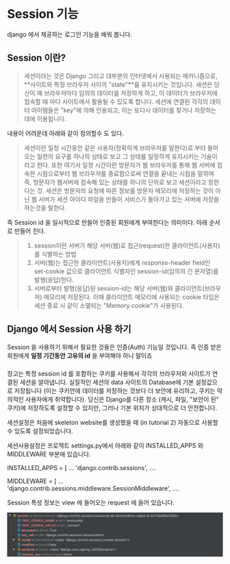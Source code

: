 # Session 기능

django 에서 제공하는 로그인 기능을 배워 봅니다. 

## Session 이란? 
> 세션이라는 것은 Django 그리고 대부분의 인터넷에서 사용되는 메카니즘으로, **사이트와 특정 브라우저 사이의 "state"**를 유지시키는 것입니다. 
세션은 당신이 매 브라우저마다 임의의 데이터를 저장하게 하고, 이 데이터가 브라우저에 접속할 때 마다 사이트에서 활용될 수 있도록 합니다. 
세션에 연결된 각각의 데이터 아이템들은 "key"에 의해 인용되고, 이는 또다시 데이터를 찾거나 저장하는 데에 이용됩니다.

내용이 어려운데 아래와 같이 정의할수 도 있다. 

> 세션이란 일정 시간동안 같은 사용자(정확하게 브라우저를 말한다)로 부터 들어오는
일련의 요구를 하나의 상태로 보고 그 상태를 일정하게 유지시키는 기술이라고 한다.
또한 여기서 일정 시간이란 방문자가 웹 브라우저를 통해 웹 서버에 접속한 시점으로부터 웹 브라우저를 종료함으로써 연결을 끝내는 시점을 말하며
즉, 방문자가 웹서버에 접속해 있는 상태를 하나의 단위로 보고 세션이라고 칭한다는 것.
> 세션은 방문자의 요청에 따른 정보를 방문자 메모리에 저장하는 것이 아닌 웹 서버가 세션 아이디 파일을 만들어 서비스가 돌아가고 있는 서버에 저장을 하는것을 말한다.

즉 Session id 을 일시적으로 만들어 인증된 회원에게 부여한다는 의미이다.
아래 순서로 만들어 진다.  

> 1) session이란 서버가 해당 서버(웹)로 접근(request)한 클라이언트(사용자)를 식별하는 방법
> 2) 서버(웹)는 접근한 클라이언트(사용자)에게 response-header field인 set-cookie 값으로 클라이언트 식별자인 session-id(임의의 긴 문자열)를 발행(응답)한다.
> 3) 서버로부터 발행(응답)된 session-id는 해당 서버(웹)와 클라이언트(브라우저) 메모리에 저장된다. 이때 클라이언트 메모리에 사용되는 cookie 타입은 세션 종료 시 같이 소멸되는 "Memory cookie"가 사용된다.

## Django 에서 Session 사용 하기
Session 을 사용하기 위해서 필요한 것들은 인증(Auth) 기능일 것입니다. 
즉 인증 받은 회원에게 **일정 기간동안 고유의 id** 을 부여해야 하니 말이죠 

### 
장고는 특정 session id 를 포함하는 쿠키를 사용해서 각각의 브라우저와 사이트가 연결된 세션을 알아냅니다. 
실질적인 세션의 data 사이트의 Database에 기본 설정값으로 저장됩니다 
(이는 쿠키안에 데이터를 저장하는 것보다 더 보안에 유리하고, 쿠키는 악의적인 사용자에게 취약합니다).
 당신은 Django를 다른 장소 (캐시, 파일, "보안이 된" 쿠키)에 저장하도록 설정할 수 있지만, 그러나 기본 위치가 상대적으로 더 안전합니다.
 
 세션설정은 처음에 skeleton website를 생성했을 때 (in tutorial 2) 자동으로 사용할 수 있도록 설정되었습니다. 

세션사용설정은 프로젝트 settings.py에서 아래와 같이 INSTALLED_APPS 와 MIDDLEWARE 부분에 있습니다.

INSTALLED_APPS = [
    ...
    'django.contrib.sessions',
    ....

MIDDLEWARE = [
    ...
    'django.contrib.sessions.middleware.SessionMiddleware',
    ....
    
    
Session 특성 정보는 view 에 들어오는 request 에 들어 있습니다.  

![pic1.png](../lecture_4/pic/pic1.png)

